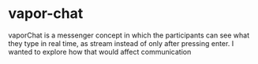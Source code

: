 # vapor-chat

vaporChat is a messenger concept in which the participants can see what they type in real time, as stream instead of only after pressing enter. I wanted to explore how that would affect communication
